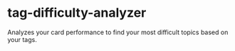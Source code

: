 # tag-difficulty-analyzer
Analyzes your card performance to find your most difficult topics based on your tags.
